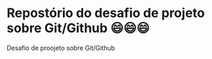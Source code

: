 # Repostório do desafio de projeto sobre Git/Github :smile::smile::smile:
Desafio de proojeto sobre Git/Github

